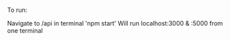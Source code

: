 To run:

Navigate to /api in terminal
'npm start' 
Will run localhost:3000 & :5000 from one terminal
